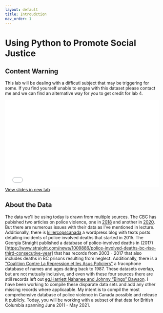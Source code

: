 ```yaml
---
layout: default
title: Introudction
nav_order: 1
---
```

# Using Python to Promote Social Justice


## Content Warning
This lab will be dealing with a difficutl subject that may be triggering for some.  If you find yourself unable to engae with this dataset please contact me and we can find an alternative way for you to get credit for lab 4.

<div style="overflow: hidden;
  padding-top: 56.25%;
  position: relative">
  <iframe src="slides.html" title="Processes" scrolling="no" frameborder="0"
    style="border: 0;
   height: 100%;
   left: 0;
   position: absolute;
   top: 0;
   width: 100%;">
   <p>Your browser does not support iframes.</p>
 </iframe>
</div>
<a href="slides.html" target="_blank">View slides in new tab</a>

## About the Data

The data we'll be using today is drawn from multiple sources.  The CBC has pubished two articles on police violence, one in [2018](https://newsinteractives.cbc.ca/longform-custom/deadly-force) and another in [2020](https://newsinteractives.cbc.ca/fatalpoliceencounters/).  But there are numerous issues with their data as I've mentioned in lecture.  Additionally, there is [killercopscanada](https://killercopscanada.wordpress.com/) a wordpress blog with texts posts detailing incidents of police involved deaths that started in 2015.  The Georgia Straight published a database of police-involved deaths in (2017)[https://www.straight.com/news/1009886/police-involved-deaths-bc-rise-third-consecutive-year] that has records from 2003 - 2017 that also includes deaths in BC prisons resulting from neglect.  Additionally, there is a ["Coalition Contre La Repression et les Asus Policiers"](https://www.lacrap.org/liste-des-noms-des-personnes-decedees-aux-mains-de-la-police-au-canada) a fracophone database of names and ages dating back to 1987.  These datasets overlap, but are not mutually inclusive, and even with these four sources there are still records left out [eg.Harriett Nahanee and Johnny “Bingo” Dawson](https://www.globalresearch.ca/murder-by-decree-the-crime-of-genocide-in-canada-the-indian-residential-schools/5746601).
I have been working to compile these disparate data sets and add any other missing records where applicaable.  My intent is to compil the most comprehensive database of police violence in Canada possible and release it publicly.  Today, you will be working with a subset of that data for British Columbia spanning June 2011 - May 2021. 